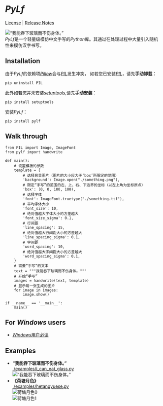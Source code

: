 # *PyLf*
[License](./LICENSE) |
[Release Notes](./NEWS.md)

![“我能吞下玻璃而不伤身体。”](./examples/out/i_can_eat_glass.jpg) <br>
*PyLf*是一个轻量级模仿中文手写的*Python*库。其通过在处理过程中大量引入随机性来模仿汉字书写。　<br>

## Installation
由于*PyLf*的依赖项[*Pillow*](https://python-pillow.org/)会与[*PIL*](http://www.pythonware.com/products/pil/)发生冲突，
如若您已安装[*PIL*](http://www.pythonware.com/products/pil/)，请先**手动卸载**：

    pip uninstall PIL

此外如若您并未安装[*setuptools*](https://pypi.python.org/pypi/setuptools),请先**手动安装**：

    pip install setuptools

安装*PyLf*：

    pip install pylf


## Walk through

    from PIL import Image, ImageFont
    from pylf import handwrite
    
    def main():
        # 设置模板的参数
        template = {
            # 选择背景图片（图片的大小应大于‘box’所限定的范围）
            'background': Image.open("./something.png"),  
            # 限定“手写”的范围的左、上、右、下边界的坐标（以左上角为坐标原点）
            'box': (0, 0, 100, 100),
            # 选择字体
            'font': ImageFont.truetype("./something.ttf"),  
            # 平均字体大小
            'font_size': 10,
            # 绝对值越大字体大小的方差越大  
            'font_size_sigma': 0.1,
            # 行间距
            'line_spacing': 15,
            # 绝对值越大行间距大小的方差越大  
            'line_spacing_sigma': 0.1,
            # 字间距
            'word_spacing': 10,
            # 绝对值越大字间距大小的方差越大  
            'word_spacing_sigma': 0.1,
        }
        # 需要“手写”的文本
        text = """我能吞下玻璃而不伤身体。"""
        # 开始“手写”
        images = handwrite(text, template)
        # 显示每一张生成的图片
        for image in images:
            image.show()

    if __name__ == '__main__':
        main()


## For *Windows* users
* [*Windows*用户必读](./docs/Windows用户必读.md)

## Examples
* **“我能吞下玻璃而不伤身体。”** <br>
[./examples/i_can_eat_glass.py](./examples/i_can_eat_glass.py) <br>
![“我能吞下玻璃而不伤身体。”](./examples/out/i_can_eat_glass.jpg) <br>
* **《荷塘月色》** <br>
[./examples/hetangyuese.py](./examples/hetangyuese.py) <br>
![荷塘月色0](./examples/out/荷塘月色/0.jpg) <br>
![荷塘月色1](./examples/out/荷塘月色/1.jpg) <br>
 